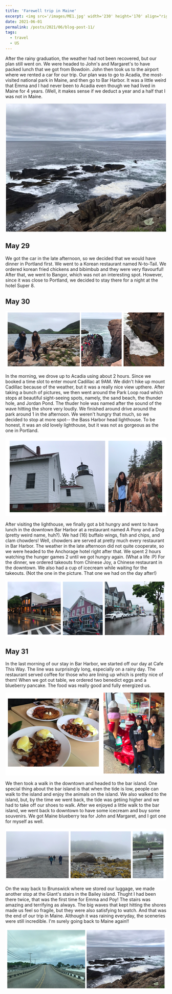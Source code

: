 ```yaml
---
title: 'Farewell trip in Maine'
excerpt: <img src='/images/ME1.jpg' width='230' height='170' align="right" hspace="20">  After the rainy graduation, the weather had not been recovered, but our plan still went on. We were headed to John's and Margaret's to have packed lunch that we got from Bowdoin. John then took us to the airport where we rented a car for our trip. Our plan was to go to Acadia, the most-visited national park in Maine, and then go to downtown Bar Harbor. It was a little weird that Emma and I had never been to Acadia even though we had lived in Maine for 4 years. (Well, it makes sense if we deduct a year and a half that I was not in Maine. 
date: 2021-06-01
permalink: /posts/2021/06/blog-post-11/
tags:
  - travel
  - US
---
```


After the rainy graduation, the weather had not been recovered, but our plan still went on. We were headed to John's and Margaret's to have packed lunch that we got from Bowdoin. John then took us to the airport where we rented a car for our trip. Our plan was to go to Acadia, the most-visited national park in Maine, and then go to Bar Harbor. It was a little weird that Emma and I had never been to Acadia even though we had lived in Maine for 4 years. (Well, it makes sense if we deduct a year and a half that I was not in Maine. 
<p align="center">
  <img src="/images/ME1.jpg" width="500" height="400">
</p>

May 29
---

We got the car in the late afternoon, so we decided that we would have dinner in Portland first. We went to a Korean restaurant named N-to-Tail. We ordered korean fried chickens and bibimbub and they were very flavourful! After that, we went to Bangor, which was not an interesting spot. However, since it was close to Portland, we decided to stay there for a night at the hotel Super 8. 

May 30
---
<p align="center">
  <img src="/images/ME2.png">
</p>

In the morning, we drove up to Acadia using about 2 hours. Since we booked a time slot to enter mount Cadillac at 9AM. We didn't hike up mount Cadillac because of the weather, but it was a really nice view upthere. After taking a bunch of pictures, we then went around the Park Loop road which stops at beautiful sight-seeing spots, namely, the sand beach, the thunder hole, and Jordan Pond. The thuder hole was named after the sound of the wave hitting the shore very loudly. We finished around drive around the park around 1 in the afternoon. We weren't hungry that much, so we decided to stop at more spot-- the Bass Harbor head lighthouse. To be honest, it was an old lovely lighthouse, but it was not as gorgeous as the one in Portland. 

<p align="center">
  <img src="/images/ME3.png">
</p>

After visiting the lighthouse, we finally got a bit hungry and went to have lunch in the downtown Bar Harbor at a restaurant named A Pony and a Dog (pretty weird name, huh?). We had (16) buffalo wings, fish and chips, and clam chowders! Well, chowders are served at pretty much every restaurant in Bar Harbor. The weather in the late afternoon did not quite cooperate, so we were headed to the Anchorage hotel right after that. We spent 2 hours watching the hunger games 2 until we got hungry again. (What a life :P) For the dinner, we ordered takeouts from Chinese Joy, a Chinese restaurant in the downtown. We also had a cup of icecream while waiting for the takeouts. (Not the one in the picture. That one we had on the day after!) 


<p align="center">
  <img src="/images/ME4.png">
</p>

May 31
---

In the last morning of our stay in Bar Harbor, we started off our day at Cafe This Way. The line was surprisingly long, especially on a rainy day. The restaurant served coffee for those who are lining up which is pretty nice of them! When we got out table, we ordered two benedict eggs and a blueberry pancake. The food was really good and fully energized us. 

<p align="center">
  <img src="/images/ME5.png">
</p>

We then took a walk in the downtown and headed to the bar island. One special thing about the bar island is that when the tide is low, people can walk to the island and enjoy the animals on the island. We also walked to the island, but, by the time we went back, the tide was getiing higher and we had to take off our shoes to walk. After we enjoyed a little walk to the bar island, we went back to downtown to have some icecream and buy some souvenirs. We got Maine blueberry tea for John and Margaret, and I got one for myself as well.

<p align="center">
  <img src="/images/ME6.png">
</p>

On the way back to Brunswick where we stored our luggage, we made another stop at the Giant's stairs in the Bailey island. Thught I had been there twice, that was the first time for Emma and Poy! The stairs was amazing and terrifying as always. The big waves that kept hitting the shores made us feel so fragile, but they were also satisfying to watch. And that was the end of our trip in Maine. Although it was raining everyday, the sceneries were still incredible. I'm surely going back to Maine again!! 

<p align="center">
  <img src="/images/ME7.png">
</p>

